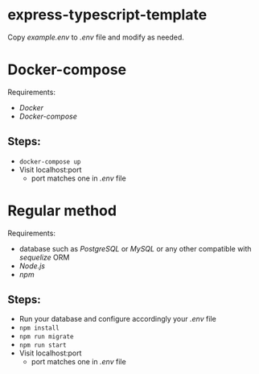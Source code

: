 # express-typescript-template

Copy *example.env* to *.env* file and modify as needed.

# Docker-compose
Requirements:
* *Docker*
* *Docker-compose*

## Steps:
* `docker-compose up`
* Visit localhost:port
    * port matches one in *.env* file

# Regular method
Requirements:
* database such as *PostgreSQL* or *MySQL* or any other compatible with *sequelize* ORM
* *Node.js*
* *npm*

## Steps:
* Run your database and configure accordingly your *.env* file
* `npm install`
* `npm run migrate`
* `npm run start`
* Visit localhost:port 
    * port matches one in *.env* file
